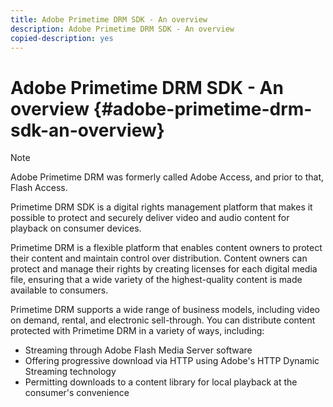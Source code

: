 ```yaml
---
title: Adobe Primetime DRM SDK - An overview
description: Adobe Primetime DRM SDK - An overview
copied-description: yes
---
```


# Adobe Primetime DRM SDK - An overview {#adobe-primetime-drm-sdk-an-overview}

>[!NOTE]
>
>Adobe Primetime DRM was formerly called Adobe Access, and prior to that, Flash Access.

Primetime DRM SDK is a digital rights management platform that makes it possible to protect and securely deliver video and audio content for playback on consumer devices.

Primetime DRM is a flexible platform that enables content owners to protect their content and maintain control over distribution. Content owners can protect and manage their rights by creating licenses for each digital media file, ensuring that a wide variety of the highest-quality content is made available to consumers.

Primetime DRM supports a wide range of business models, including video on demand, rental, and electronic sell-through. You can distribute content protected with Primetime DRM in a variety of ways, including:

* Streaming through Adobe Flash Media Server software 
* Offering progressive download via HTTP using Adobe's HTTP Dynamic Streaming technology 
* Permitting downloads to a content library for local playback at the consumer's convenience

